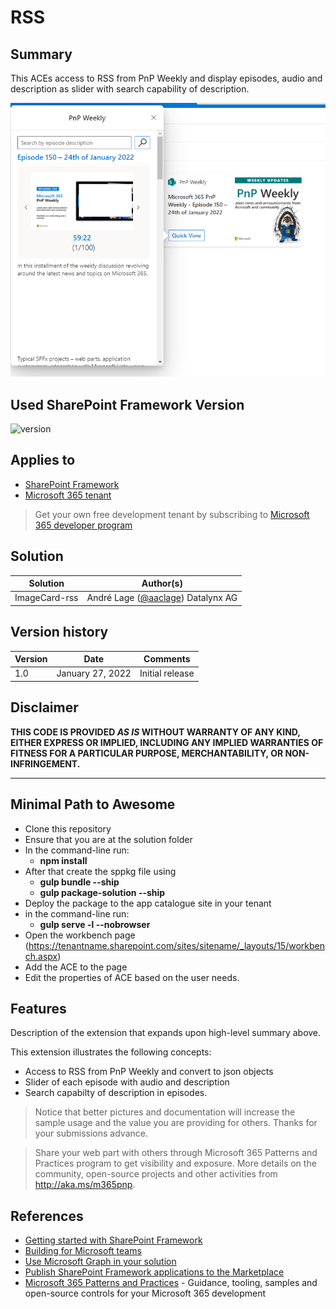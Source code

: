 # RSS

## Summary

This ACEs access to RSS from PnP Weekly and display episodes, audio and description as slider with search capability of description.

![demo](./assets/PnPWeekly.png)

## Used SharePoint Framework Version

![version](https://img.shields.io/badge/version-1.13-green.svg)

## Applies to

- [SharePoint Framework](https://aka.ms/spfx)
- [Microsoft 365 tenant](https://docs.microsoft.com/en-us/sharepoint/dev/spfx/set-up-your-developer-tenant)

> Get your own free development tenant by subscribing to [Microsoft 365 developer program](http://aka.ms/o365devprogram)



## Solution

Solution|Author(s)
--------|---------
ImageCard-rss | André Lage ([@aaclage](https://twitter.com/aaclage)) Datalynx AG

## Version history

Version|Date|Comments
-------|----|--------
1.0|January 27, 2022|Initial release

## Disclaimer

**THIS CODE IS PROVIDED *AS IS* WITHOUT WARRANTY OF ANY KIND, EITHER EXPRESS OR IMPLIED, INCLUDING ANY IMPLIED WARRANTIES OF FITNESS FOR A PARTICULAR PURPOSE, MERCHANTABILITY, OR NON-INFRINGEMENT.**

---

## Minimal Path to Awesome

- Clone this repository
- Ensure that you are at the solution folder
- In the command-line run:
  - **npm install**
- After that create the sppkg file using
  - **gulp bundle --ship**
  - **gulp package-solution --ship**
- Deploy the package to the app catalogue site in your tenant
- in the command-line run:
  - **gulp serve -l --nobrowser**
- Open the workbench page (https://tenantname.sharepoint.com/sites/sitename/_layouts/15/workbench.aspx)
- Add the ACE to the page
- Edit the properties of ACE based on the user needs.


## Features

Description of the extension that expands upon high-level summary above.

This extension illustrates the following concepts:

- Access to RSS from PnP Weekly and convert to json objects
- Slider of each episode with audio and description
- Search capabilty of description in episodes.

> Notice that better pictures and documentation will increase the sample usage and the value you are providing for others. Thanks for your submissions advance.

> Share your web part with others through Microsoft 365 Patterns and Practices program to get visibility and exposure. More details on the community, open-source projects and other activities from http://aka.ms/m365pnp.

## References

- [Getting started with SharePoint Framework](https://docs.microsoft.com/en-us/sharepoint/dev/spfx/set-up-your-developer-tenant)
- [Building for Microsoft teams](https://docs.microsoft.com/en-us/sharepoint/dev/spfx/build-for-teams-overview)
- [Use Microsoft Graph in your solution](https://docs.microsoft.com/en-us/sharepoint/dev/spfx/web-parts/get-started/using-microsoft-graph-apis)
- [Publish SharePoint Framework applications to the Marketplace](https://docs.microsoft.com/en-us/sharepoint/dev/spfx/publish-to-marketplace-overview)
- [Microsoft 365 Patterns and Practices](https://aka.ms/m365pnp) - Guidance, tooling, samples and open-source controls for your Microsoft 365 development